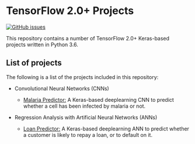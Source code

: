 # TensorFlow 2.0+ Projects
[![GitHub issues](https://img.shields.io/github/issues/Carla-de-Beer/tensorflow-2.0-projects.svg?style=flat-square)](https://github.com/Carla-de-Beer/tensorflow-2.0-projects/issues)

This repository contains a number of TensorFlow 2.0+ Keras-based projects written in Python 3.6.

## List of projects

The following is a list of the projects included in this repository:

* Convolutional Neural Networks (CNNs)
	* [Malaria Predictor:](https://github.com/Carla-de-Beer/tensorflow-2.0-projects/tree/master/CNN/malaria-predictor) A Keras-based deeplearning CNN to predict whether a cell has been infected by malaria or not.


* Regression Analysis with Artificial Neural Networks (ANNs)
	* [Loan Predictor:](https://github.com/Carla-de-Beer/tensorflow-2.0-projects/tree/master/Regression/loan-predictor) A Keras-based deeplearning ANN to predict whether a customer is likely to repay a loan, or to default on it.
